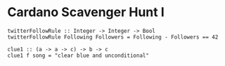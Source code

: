 # Cardano Scavenger Hunt I

```
twitterFollowRule :: Integer -> Integer -> Bool
twitterFollowRule Following Followers = Following - Followers == 42
```

```
clue1 :: (a -> a -> c) -> b -> c 
clue1 f song = "clear blue and unconditional"
```
